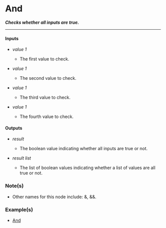 # And

**_Checks whether all inputs are true._**

---


#### Inputs

* _value 1_

  * The first value to check.

* _value 1_

  * The second value to check.

* _value 1_

  * The third value to check.

* _value 1_

  * The fourth value to check.


#### Outputs

* _result_

  * The boolean value indicating whether all inputs are true or not.

* _result list_

  * The list of boolean values indicating whether a list of values are all true or not.


### Note(s)

* Other names for this node include: &, &&.


### Example(s)

* <a href="https://creator.trimble.com/graph?assetURI=whp:3f373b23-e469-4a27-b699-0b9e0ad7a829&version=latest" target="_blank">And</a>
